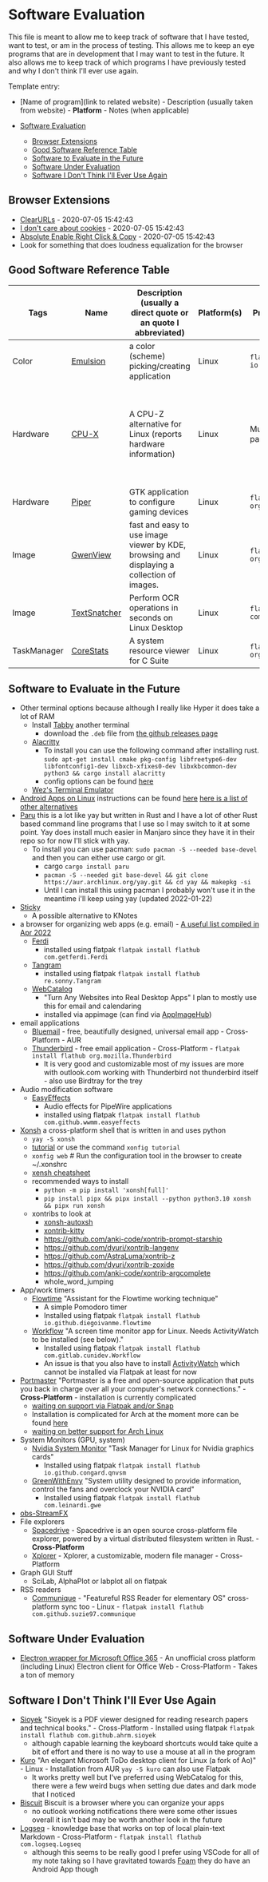 # Software Evaluation

This file is meant to allow me to keep track of software that I have tested, want to test, or am in the process of testing. This allows me to keep an eye programs that are in development that I may want to test in the future. It also allows me to keep track of which programs I have previously tested and why I don't think I'll ever use again.

Template entry:

- [Name of program](link to related website) - Description (usually taken from website) - **Platform** - Notes (when applicable)

- [Software Evaluation](#software-evaluation)
    - [Browser Extensions](#browser-extensions)
    - [Good Software Reference Table](#good-software-reference-table)
    - [Software to Evaluate in the Future](#software-to-evaluate-in-the-future)
    - [Software Under Evaluation](#software-under-evaluation)
    - [Software I Don't Think I'll Ever Use Again](#software-i-dont-think-ill-ever-use-again)

## Browser Extensions

- [ClearURLs](https://chrome.google.com/webstore/detail/clearurls/lckanjgmijmafbedllaakclkaicjfmnk) - 2020-07-05 15:42:43
- [I don't care about cookies](https://chrome.google.com/webstore/detail/i-dont-care-about-cookies/fihnjjcciajhdojfnbdddfaoknhalnja) - 2020-07-05 15:42:43
- [Absolute Enable Right Click & Copy](https://chrome.google.com/webstore/detail/absolute-enable-right-cli/jdocbkpgdakpekjlhemmfcncgdjeiika) - 2020-07-05 15:42:43
- Look for something that does loudness equalization for the browser

## Good Software Reference Table

| Tags        | Name                                                        | Description (usually a direct quote or an quote I abbreviated)                            | Platform(s) | Preferred Installation Method(s)                           | Comments                                                                               |
| ----------- | ----------------------------------------------------------- | ----------------------------------------------------------------------------------------- | ----------- | ---------------------------------------------------------- | -------------------------------------------------------------------------------------- |
| Color       | [Emulsion](https://github.com/lainsce/emulsion/)            | a color (scheme) picking/creating application                                             | Linux       | `flatpak install flathub io.github.lainsce.Emulsion`       | Simple easy to use                                                                     |
| Hardware    | [CPU-X](https://x0rg.github.io/CPU-X/)                      | A CPU-Z alternative for Linux (reports hardware information)                              | Linux       | Must use package manager (e.g. pacman)                     | I have rarely needed this information in the past this kind of program was very useful |
| Hardware    | [Piper](https://github.com/libratbag/piper)                 | GTK application to configure gaming devices                                               | Linux       | `flatpak install flathub org.freedesktop.Piper`            | For configuring my mouse                                                               |
| Image       | [GwenView](https://apps.kde.org/gwenview/)                  | fast and easy to use image viewer by KDE, browsing and displaying a collection of images. | Linux       | `flatpak install flathub org.kde.gwenview`                 | Very good image viewer                                                                 |
| Image       | [TextSnatcher](https://github.com/RajSolai/TextSnatcher)    | Perform OCR operations in seconds on Linux Desktop                                        | Linux       | `flatpak install flathub com.github.rajsolai.textsnatcher` | Easy to use image OCR                                                                  |
| TaskManager | [CoreStats](https://gitlab.com/cubocore/coreapps/corestats) | A system resource viewer for C Suite                                                      | Linux       | `flatpak install flathub org.cubocore.CoreStats`           | Very simple task manager                                                               |

## Software to Evaluate in the Future

- Other terminal options because although I really like Hyper it does take a lot of RAM
    - Install [Tabby](https://tabby.sh/) another terminal
        - download the `.deb` file from [the github releases page](https://github.com/Eugeny/tabby/releases)
    - [Alacritty](https://github.com/alacritty/alacritty)
        - To install you can use the following command after installing rust. `sudo apt-get install cmake pkg-config libfreetype6-dev libfontconfig1-dev libxcb-xfixes0-dev libxkbcommon-dev python3 && cargo install alacritty`
        - config options can be found [here](https://github.com/alacritty/alacritty/blob/master/alacritty.yml)
    - [Wez's Terminal Emulator](https://wezfurlong.org/wezterm/install/linux.html)
- [Android Apps on Linux](https://anbox.io/) instructions can be found [here](https://www.howtogeek.com/760044/how-to-run-android-apps-on-linux/) [here is a list of other alternatives](https://linuxhint.com/android_apps_games_linux/#:~:text=Best%20Way%20to%20Run%20Android%20Apps%20and%20Games,Genymotion.%20...%204%20Android-x86.%20...%20More%20items...%20)
- [Paru](https://github.com/morganamilo/paru) this is a lot like yay but written in Rust and I have a lot of other Rust based command line programs that I use so I may switch to it at some point. Yay does install much easier in Manjaro since they have it in their repo so for now I'll stick with yay.
    - To install you can use pacman: `sudo pacman -S --needed base-devel` and then you can either use cargo or git.
        - cargo `cargo install paru`
        - `pacman -S --needed git base-devel && git clone https://aur.archlinux.org/yay.git && cd yay && makepkg -si`
        - Until I can install this using pacman I probably won't use it in the meantime i'll keep using yay (updated 2022-01-22)
- [Sticky](https://github.com/collinss/sticky)
    - A possible alternative to KNotes
- a browser for organizing web apps (e.g. email) - [A useful list compiled in Apr 2022](https://www.reddit.com/r/getferdi/comments/u2vkl4/best_alternatives_now_that_ferdi_is_gone/)
    - [Ferdi](https://getferdi.com/)
        - installed using flatpak `flatpak install flathub com.getferdi.Ferdi`
    - [Tangram](https://github.com/sonnyp/Tangram)
        - installed using flatpak `flatpak install flathub re.sonny.Tangram`
    - [WebCatalog](https://webcatalog.io/webcatalog/)
        - "Turn Any Websites into Real Desktop Apps" I plan to mostly use this for email and calendaring
        - installed via appimage (can find via [AppImageHub](https://www.appimagehub.com/))
- email applications
    - [Bluemail](https://bluemail.me/) - free, beautifully designed, universal email app - Cross-Platform - AUR
    - [Thunderbird](https://www.thunderbird.net/en-US/) - free email application - Cross-Platform - `flatpak install flathub org.mozilla.Thunderbird`
        - It is very good and customizable most of my issues are more with outlook.com working with Thunderbird not thunderbird itself - also use Birdtray for the trey
- Audio modification software
    - [EasyEffects](https://github.com/wwmm/easyeffects)
        - Audio effects for PipeWire applications
        - installed using flatpak `flatpak install flathub com.github.wwmm.easyeffects`
- [Xonsh](https://xon.sh/) a cross-platform shell that is written in and uses python
    - `yay -S xonsh`
    - [tutorial](https://xon.sh/tutorial.html) or use the command `xonfig tutorial`
    - `xonfig web` # Run the configuration tool in the browser to create ~/.xonshrc
    - [xensh cheatsheet](https://github.com/anki-code/xonsh-cheatsheet)
    - recommended ways to install
        - `python -m pip install 'xonsh[full]'`
        - `pip install pipx && pipx install --python python3.10 xonsh && pipx run xonsh`
    - xontribs to look at
        - [xonsh-autoxsh](https://github.com/Granitosaurus/xonsh-autoxsh)
        - [xontrib-kitty](https://github.com/scopatz/xontrib-kitty)
        - <https://github.com/anki-code/xontrib-prompt-starship>
        - <https://github.com/dyuri/xontrib-langenv>
        - <https://github.com/AstraLuma/xontrib-z>
        - <https://github.com/dyuri/xontrib-zoxide>
        - <https://github.com/anki-code/xontrib-argcomplete>
        - whole_word_jumping
- App/work timers
    - [Flowtime](https://github.com/Diego-Ivan/Flowtime) "Assistant for the Flowtime working technique"
        - A simple Pomodoro timer
        - Installed using flatpak `flatpak install flathub io.github.diegoivanme.flowtime`
    - [Workflow](https://gitlab.com/cunidev/workflow) "A screen time monitor app for Linux. Needs ActivityWatch to be installed (see below)."
        - Installed using flatpak `flatpak install flathub com.gitlab.cunidev.Workflow`
        - An issue is that you also have to install [ActivityWatch](https://github.com/ActivityWatch/activitywatch) which cannot be installed via Flatpak at least for now
- [Portmaster](https://safing.io/portmaster/#download) "Portmaster is a free and open-source application that puts you back in charge over all your computer's network connections." - **Cross-Platform** - installation is currently complicated
    - [waiting on support via Flatpak and/or Snap](https://github.com/safing/portmaster/issues/518)
    - Installation is complicated for Arch at the moment more can be found [here](https://docs.safing.io/portmaster/install/linux#arch-linux)
    - [waiting on better support for Arch Linux](https://docs.safing.io/portmaster/install/linux#arch-linux)
- System Monitors (GPU, system)
    - [Nvidia System Monitor](https://github.com/congard/nvidia-system-monitor-qt) "Task Manager for Linux for Nvidia graphics cards"
        - Installed using flatpak `flatpak install flathub io.github.congard.qnvsm`
    - [GreenWithEnvy](https://gitlab.com/leinardi/gwe) "System utility designed to provide information, control the fans and overclock your NVIDIA card"
        - Installed using flatpak `flatpak install flathub com.leinardi.gwe`
- [obs-StreamFX](https://github.com/Xaymar/obs-StreamFX)
- File explorers
    - [Spacedrive](https://github.com/spacedriveapp/spacedrive) - Spacedrive is an open source cross-platform file explorer, powered by a virtual distributed filesystem written in Rust. - **Cross-Platform**
    - [Xplorer](https://github.com/kimlimjustin/xplorer) - Xplorer, a customizable, modern file manager - Cross-Platform
- Graph GUI Stuff
    - SciLab, AlphaPlot or labplot all on flatpak
- RSS readers
    - [Communique](https://github.com/Suzie97/Communique) - "Featureful RSS Reader for elementary OS" cross-platform sync too - Linux - `flatpak install flathub com.github.suzie97.communique`

## Software Under Evaluation

- [Electron wrapper for Microsoft Office 365](https://github.com/matvelloso/electron-office) - An unofficial cross platform (including Linux) Electron client for Office Web - Cross-Platform - Takes a ton of memory

## Software I Don't Think I'll Ever Use Again

- [Sioyek](https://github.com/ahrm/sioyek) "Sioyek is a PDF viewer designed for reading research papers and technical books." - Cross-Platform - Installed using flatpak `flatpak install flathub com.github.ahrm.sioyek`
    - although capable learning the keyboard shortcuts would take quite a bit of effort and there is no way to use a mouse at all in the program
- [Kuro](https://github.com/davidsmorais/kuro) "An elegant Microsoft ToDo desktop client for Linux (a fork of Ao)" - Linux - Installation from AUR `yay -S kuro` can also use Flatpak
    - It works pretty well but I've preferred using WebCatalog for this, there were a few weird bugs when setting due dates and dark mode that I noticed
- [Biscuit](https://eatbiscuit.com/) Biscuit is a browser where you can organize your apps
    - no outlook working notifications there were some other issues overall it isn't bad may be worth another look in the future
- [Logseq](https://logseq.com/) - knowledge base that works on top of local plain-text Markdown - Cross-Platform - `flatpak install flathub com.logseq.Logseq`
    - although this seems to be really good I prefer using VSCode for all of my note taking so I have gravitated towards [Foam](https://foambubble.github.io/) they do have an Android App though

